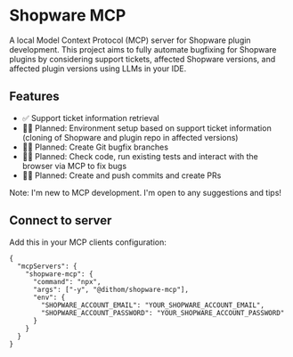 # Shopware MCP

A local Model Context Protocol (MCP) server for Shopware plugin development. This project aims to fully automate bugfixing for Shopware plugins by considering support tickets, affected Shopware versions, and affected plugin versions using LLMs in your IDE. 

## Features

- ✅ Support ticket information retrieval
- 👷‍♂️ Planned: Environment setup based on support ticket information (cloning of Shopware and plugin repo in affected versions)
- 👷‍♂️ Planned: Create Git bugfix branches
- 👷‍♂️ Planned: Check code, run existing tests and interact with the browser via MCP to fix bugs
- 👷‍♂️ Planned: Create and push commits and create PRs

Note: I'm new to MCP development. I'm open to any suggestions and tips!

## Connect to server

Add this in your MCP clients configuration:

```
{
  "mcpServers": {
    "shopware-mcp": {
      "command": "npx",
      "args": ["-y", "@dithom/shopware-mcp"],
      "env": {
        "SHOPWARE_ACCOUNT_EMAIL": "YOUR_SHOPWARE_ACCOUNT_EMAIL",
        "SHOPWARE_ACCOUNT_PASSWORD": "YOUR_SHOPWARE_ACCOUNT_PASSWORD"
      }
    }
  }
}
```